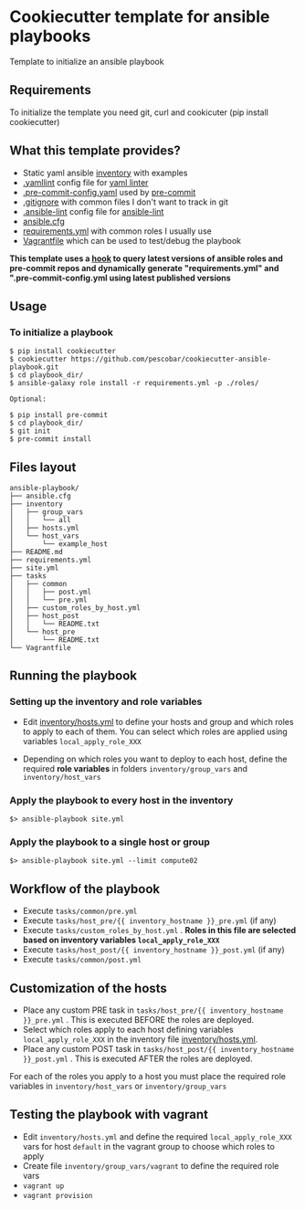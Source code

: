 # Cookiecutter template for ansible playbooks

Template to initialize an ansible playbook

## Requirements

To initialize the template you need git, curl and cookicuter (pip install cookiecutter)

## What this template provides?

* Static yaml ansible [inventory]({{cookiecutter.playbook_name}}/inventory/hosts.yml) with examples
* [.yamllint]({{cookiecutter.playbook_name}}/.yamllint) config file for [yaml linter](https://github.com/adrienverge/yamllint)
* [.pre-commit-config.yaml]({{cookiecutter.playbook_name}}/.pre-commit-config.yaml) used by [pre-commit](http://pre-commit.com/)
* [.gitignore]({{cookiecutter.playbook_name}}/.gitignore) with common files I don't want to track in git
* [.ansible-lint]({{cookiecutter.playbook_name}}/.ansible-lint) config file for [ansible-lint](https://github.com/ansible/ansible-lint)
* [ansible.cfg]({{cookiecutter.playbook_name}}/ansible.cfg)
* [requirements.yml]({{cookiecutter.playbook_name}}/requirements.yml) with common roles I usually use
* [Vagrantfile]({{cookiecutter.playbook_name}}/Vagrantfile) which can be used to test/debug the playbook

**This template uses a [hook](hooks/post_gen_project.sh) to query latest versions of ansible roles and pre-commit repos and dynamically generate "requirements.yml" and ".pre-commit-config.yml using latest published versions**

## Usage

### To initialize a playbook

```
$ pip install cookiecutter
$ cookiecutter https://github.com/pescobar/cookiecutter-ansible-playbook.git
$ cd playbook_dir/
$ ansible-galaxy role install -r requirements.yml -p ./roles/

Optional:

$ pip install pre-commit
$ cd playbook_dir/
$ git init
$ pre-commit install
```

## Files layout

```
ansible-playbook/
├── ansible.cfg
├── inventory
│   ├── group_vars
│   │   └── all
│   ├── hosts.yml
│   └── host_vars
│       └── example_host
├── README.md
├── requirements.yml
├── site.yml
├── tasks
│   ├── common
│   │   ├── post.yml
│   │   └── pre.yml
│   ├── custom_roles_by_host.yml
│   ├── host_post
│   │   └── README.txt
│   └── host_pre
│       └── README.txt
└── Vagrantfile
```

## Running the playbook

### Setting up the inventory and role variables

* Edit [inventory/hosts.yml]({{cookiecutter.playbook_name}}/inventory/hosts.yml) to define your hosts and group and which roles to apply to each of them. You can select which roles are applied using variables `local_apply_role_XXX`

* Depending on which roles you want to deploy to each host, define the required **role variables** in folders `inventory/group_vars` and `inventory/host_vars`


### Apply the playbook to every host in the inventory
```
$> ansible-playbook site.yml
```

### Apply the playbook to a single host or group
```
$> ansible-playbook site.yml --limit compute02
```

## Workflow of the playbook

* Execute `tasks/common/pre.yml`
* Execute `tasks/host_pre/{{ inventory_hostname }}_pre.yml` (if any)
* Execute `tasks/custom_roles_by_host.yml` . **Roles in this file are selected based on inventory variables `local_apply_role_XXX`**
* Execute `tasks/host_post/{{ inventory_hostname }}_post.yml` (if any)
* Execute `tasks/common/post.yml`

## Customization of the hosts

* Place any custom PRE task in `tasks/host_pre/{{ inventory_hostname }}_pre.yml` . This is executed BEFORE the roles are deployed.
* Select which roles apply to each host defining variables `local_apply_role_XXX` in the inventory file [inventory/hosts.yml]({{cookiecutter.playbook_name}}/inventory/hosts.yml).
* Place any custom POST task in `tasks/host_post/{{ inventory_hostname }}_post.yml` . This is executed AFTER the roles are deployed.

For each of the roles you apply to a host you must place the required role variables in `inventory/host_vars` or `inventory/group_vars`

## Testing the playbook with vagrant

* Edit `inventory/hosts.yml` and define the required `local_apply_role_XXX` vars for host `default` in the vagrant group to choose which roles to apply
* Create file `inventory/group_vars/vagrant` to define the required role vars
* `vagrant up`
* `vagrant provision`
